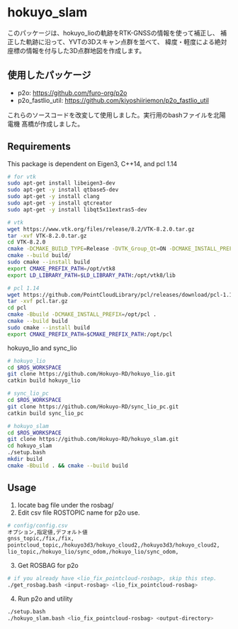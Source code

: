 # hokuyo_slam

このパッケージは、hokuyo_lioの軌跡をRTK-GNSSの情報を使って補正し、
補正した軌跡に沿って、YVTの3Dスキャン点群を並べて、
緯度・軽度による絶対座標の情報を付与した3D点群地図を作成します。

## 使用したパッケージ
- p2o: https://github.com/furo-org/p2o
- p2o_fastlio_util: https://github.com/kiyoshiiriemon/p2o_fastlio_util

これらのソースコードを改変して使用しました。実行用のbashファイルを北陽電機 髙橋が作成しました。

## Requirements
This package is dependent on Eigen3, C++14, and pcl 1.14

```bash
# for vtk
sudo apt-get install libeigen3-dev
sudo apt-get -y install qtbase5-dev
sudo apt-get -y install clang
sudo apt-get -y install qtcreator
sudo apt-get -y install libqt5x11extras5-dev

# vtk
wget https://www.vtk.org/files/release/8.2/VTK-8.2.0.tar.gz
tar -xvf VTK-8.2.0.tar.gz
cd VTK-8.2.0
cmake -DCMAKE_BUILD_TYPE=Release -DVTK_Group_Qt=ON -DCMAKE_INSTALL_PREFIX=/opt/vtk8 -Bbuild .
cmake --build build/
sudo cmake --install build
export CMAKE_PREFIX_PATH=/opt/vtk8
export LD_LIBRARY_PATH=$LD_LIBRARY_PATH:/opt/vtk8/lib

# pcl 1.14
wget https://github.com/PointCloudLibrary/pcl/releases/download/pcl-1.14.1/source.tar.gz -O pcl.tar.gz
tar -xvf pcl.tar.gz
cd pcl
cmake -Bbuild -DCMAKE_INSTALL_PREFIX=/opt/pcl .
cmake --build build
sudo cmake --install build
export CMAKE_PREFIX_PATH=$CMAKE_PREFIX_PATH:/opt/pcl
```
hokuyo_lio and sync_lio
```bash
# hokuyo_lio
cd $ROS_WORKSPACE
git clone https://github.com/Hokuyo-RD/hokuyo_lio.git
catkin build hokuyo_lio

# sync_lio_pc
cd $ROS_WORKSPACE
git clone https://github.com/Hokuyo-RD/sync_lio_pc.git
catkin build sync_lio_pc

# hokuyo_slam
cd $ROS_WORKSPACE
git clone https://github.com/Hokuyo-RD/hokuyo_slam.git
cd hokuyo_slam
./setup.bash
mkdir build
cmake -Bbuild . && cmake --build build
```

## Usage

1. locate bag file under the rosbag/
2. Edit csv file ROSTOPIC name for p2o use.
```bash
# config/config.csv
オプション,指定値,デフォルト値
gnss_topic,/fix,/fix,
pointcloud_topic,/hokuyo3d3/hokuyo_cloud2,/hokuyo3d3/hokuyo_cloud2,
lio_topic,/hokuyo_lio/sync_odom,/hokuyo_lio/sync_odom,
```
3. Get ROSBAG for p2o 
```bash
# if you already have <lio_fix_pointcloud-rosbag>, skip this step.
./get_rosbag.bash <input-rosbag> <lio_fix_pointcloud-rosbag>
```
4. Run p2o and utility
```bash
./setup.bash
./hokuyo_slam.bash <lio_fix_pointcloud-rosbag> <output-directory>
```

